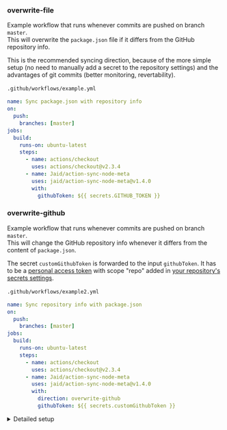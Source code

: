 ### overwrite-file

Example workflow that runs whenever commits are pushed on branch `master`.  
This will overwrite the `package.json` file if it differs from the GitHub repository info.

This is the recommended syncing direction, because of the more simple setup (no need to manually add a secret to the repository settings) and the advantages of git commits (better monitoring, revertability).

`.github/workflows/example.yml`
```yaml
name: Sync package.json with repository info
on:
  push:
    branches: [master]
jobs:
  build:
    runs-on: ubuntu-latest
    steps:
      - name: actions/checkout
        uses: actions/checkout@v2.3.4
      - name: Jaid/action-sync-node-meta
        uses: jaid/action-sync-node-meta@v1.4.0
        with:
          githubToken: ${{ secrets.GITHUB_TOKEN }}
```

### overwrite-github

Example workflow that runs whenever commits are pushed on branch `master`.  
This will change the GitHub repository info whenever it differs from the content of `package.json`.

The secret `customGithubToken` is forwarded to the input `githubToken`. It has to be a [personal access token](https://github.com/settings/tokens) with scope "repo" added in [your repository's secrets settings](https://github.com/YOUR_NAME/YOUR_REPOSITORY/settings/secrets).

`.github/workflows/example2.yml`
```yaml
name: Sync repository info with package.json
on:
  push:
    branches: [master]
jobs:
  build:
    runs-on: ubuntu-latest
    steps:
      - name: actions/checkout
        uses: actions/checkout@v2.3.4
      - name: Jaid/action-sync-node-meta
        uses: jaid/action-sync-node-meta@v1.4.0
        with:
          direction: overwrite-github
          githubToken: ${{ secrets.customGithubToken }}
```

<details>
<summary>Detailed setup</summary>
Go to your account settings and then to “Developer settings”.

![Token setup: Step 1](readme/tokenSteps/01.png)

Go to “Personal access tokens”.

![Token setup: Step 2](readme/tokenSteps/02.png)

Click “Generate new token”.

![Token setup: Step 3](readme/tokenSteps/03.png)

Give it a good title, so you still know what your token does in one year. Add „repo“ permissions.

![Token setup: Step 4](readme/tokenSteps/04.png)

Copy the generated token.

![Token setup: Step 5](readme/tokenSteps/05.png)

Go to the repository that uses action-sync-node-meta. Go to “Settings”, “Secrets”.

![Token setup: Step 6](readme/tokenSteps/06.png)

Click “New repository secret”.

![Token setup: Step 7](readme/tokenSteps/07.png)

Add the secret token from your clipboard. Name the token “repoGithubToken” or anything you like.

![Token setup: Step 8](readme/tokenSteps/08.png)

Now pass the token to action-sync-node-meta in your workflow file.

```yaml
- name: Jaid/action-sync-node-meta
  uses: jaid/action-sync-node-meta@v1.4.0
  with:
    direction: overwrite-github
    githubToken: ${{ secrets.repoGithubToken }}
```

</details>
